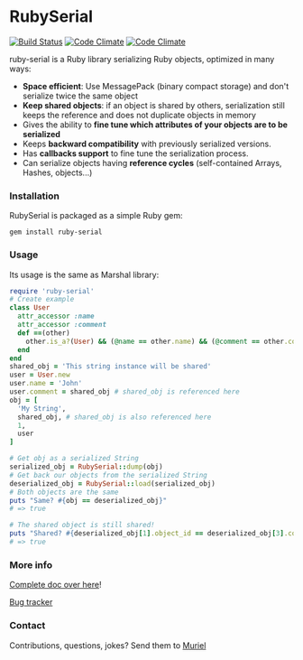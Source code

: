RubySerial
=============

[![Build Status](https://travis-ci.org/Muriel-Salvan/ruby-serial.png?branch=master)](https://travis-ci.org/Muriel-Salvan/ruby-serial)
[![Code Climate](https://codeclimate.com/github/Muriel-Salvan/ruby-serial.png)](https://codeclimate.com/github/Muriel-Salvan/ruby-serial)
[![Code Climate](https://codeclimate.com/github/Muriel-Salvan/ruby-serial/coverage.png)](https://codeclimate.com/github/Muriel-Salvan/ruby-serial)

ruby-serial is a Ruby library serializing Ruby objects, optimized in many ways:

* **Space efficient**: Use MessagePack (binary compact storage) and don't serialize twice the same object
* **Keep shared objects**: if an object is shared by others, serialization still keeps the reference and does not duplicate objects in memory
* Gives the ability to **fine tune which attributes of your objects are to be serialized**
* Keeps **backward compatibility** with previously serialized versions.
* Has **callbacks support** to fine tune the serialization process.
* Can serialize objects having **reference cycles** (self-contained Arrays, Hashes, objects...)

### Installation

RubySerial is packaged as a simple Ruby gem:

```
gem install ruby-serial
```

### Usage

Its usage is the same as Marshal library:

```ruby
require 'ruby-serial'
# Create example
class User
  attr_accessor :name
  attr_accessor :comment
  def ==(other)
    other.is_a?(User) && (@name == other.name) && (@comment == other.comment)
  end
end
shared_obj = 'This string instance will be shared'
user = User.new
user.name = 'John'
user.comment = shared_obj # shared_obj is referenced here
obj = [
  'My String',
  shared_obj, # shared_obj is also referenced here
  1,
  user
]

# Get obj as a serialized String
serialized_obj = RubySerial::dump(obj)
# Get back our objects from the serialized String
deserialized_obj = RubySerial::load(serialized_obj)
# Both objects are the same
puts "Same? #{obj == deserialized_obj}"
# => true

# The shared object is still shared!
puts "Shared? #{deserialized_obj[1].object_id == deserialized_obj[3].comment.object_id}"
# => true
```

### More info

[Complete doc over here](http://ruby-serial.sourceforge.net)!

[Bug tracker](http://sourceforge.net/p/ruby-serial/bugs/)

### Contact

Contributions, questions, jokes? Send them to [Muriel](mailto:muriel@x-aeon.com)
